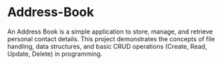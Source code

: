# Address-Book
An Address Book is a simple application to store, manage, and retrieve personal contact details. This project demonstrates the concepts of file handling, data structures, and basic CRUD operations (Create, Read, Update, Delete) in programming.
